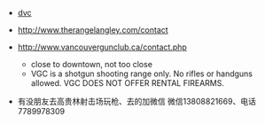  - [dvc](http://www.vancouvergunrange.ca)
 - http://www.therangelangley.com/contact
 - http://www.vancouvergunclub.ca/contact.php
    - close to downtown, not too close
    - VGC is a shotgun shooting range only. No rifles or handguns allowed.
      VGC DOES NOT OFFER RENTAL FIREARMS.
    
    
 - 有没朋友去高贵林射击场玩枪、去的加微信 微信13808821669、电话7789978309